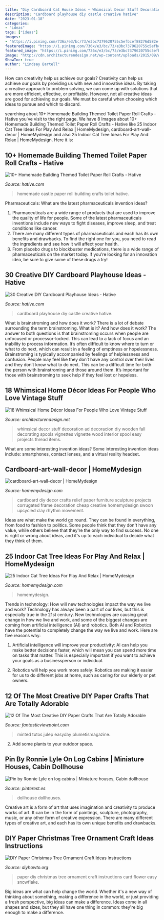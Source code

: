 ```yaml
---
title: "Diy Cardboard Cat House Ideas ~ Whimsical Decor Stuff Decoration Ad Decoracion Diy Wooden Fall Decorating Spools Vignettes Vignette Wood Interior Spool Easy Projects Thread Items"
description: "Cardboard playhouse diy castle creative hative"
date: "2023-01-18"
categories:
- "ideas"
tags: ["ideas"]
images:
- "https://i.pinimg.com/736x/e3/bc/73/e3bc7379620755c5efbcef88276d582e--mini-cabins-log-cabins.jpg"
featuredImage: "https://i.pinimg.com/736x/e3/bc/73/e3bc7379620755c5efbcef88276d582e--mini-cabins-log-cabins.jpg"
featured_image: "https://i.pinimg.com/736x/e3/bc/73/e3bc7379620755c5efbcef88276d582e--mini-cabins-log-cabins.jpg"
image: "http://cdn.architecturendesign.net/wp-content/uploads/2015/09/AD-Whimsical-Home-Decor-Ideas-11.jpg"
ShowToc: true
author: "Lindsay Bartell"
---
```



How can creativity help us achieve our goals?
Creativity can help us achieve our goals by providing us with new and innovative ideas. By taking a creative approach to problem solving, we can come up with solutions that are more efficient, effective, or profitable. However, not all creative ideas are good for achieving our goals. We must be careful when choosing which ideas to pursue and which to discard.

	

		
searching about 10+ Homemade Building Themed Toilet Paper Roll Crafts - Hative you've visit to the right page. We have 8 Images about 10+ Homemade Building Themed Toilet Paper Roll Crafts - Hative like 25 Indoor Cat Tree Ideas For Play And Relax | HomeMydesign, cardboard-art-wall-decor | HomeMydesign and also 25 Indoor Cat Tree Ideas For Play And Relax | HomeMydesign. Here it is:
		
    
## 10+ Homemade Building Themed Toilet Paper Roll Crafts - Hative

<img loading=lazy src="https://hative.com/wp-content/uploads/2014/03/building-paper-roll-crafts/12-homemade-castle.jpg" onerror="this.onerror=null;this.src='https://tse4.mm.bing.net/th?id=OIP.1DChp0sORJ0lFn3-V9CJcgHaJ6&amp;pid=15.1';" alt="10+ Homemade Building Themed Toilet Paper Roll Crafts - Hative">

_Source: hative.com_

>homemade castle paper roll building crafts toilet hative. 

	

Pharmaceuticals: What are the latest pharmaceuticals invention ideas?
1. Pharmaceuticals are a wide range of products that are used to improve the quality of life for people. Some of the latest pharmaceuticals inventions include new ways to fight diseases, improve sleep, and treat conditions like cancer.
2. There are many different types of pharmaceuticals and each has its own benefits and drawbacks. To find the right one for you, you need to read the ingredients and see how it will affect your health.
3. From placebo drugs to blockbuster medications, there is a wide range of pharmaceuticals on the market today. If you're looking for an innovation idea, be sure to give some of these drugs a try!

    
## 30 Creative DIY Cardboard Playhouse Ideas - Hative

<img loading=lazy src="https://hative.com/wp-content/uploads/2014/04/cardboard-playhouse/15-castle-cardboard-playhouse.jpg" onerror="this.onerror=null;this.src='https://tse1.mm.bing.net/th?id=OIP.dZvnqtTErOfv8Rn7OxlT9wHaE8&amp;pid=15.1';" alt="30 Creative DIY Cardboard Playhouse Ideas - Hative">

_Source: hative.com_

>cardboard playhouse diy castle creative hative. 

	

What is brainstroming and how does it work?
There is a lot of debate surrounding the term brainstroming. What is it? And how does it work? The answer to both questions is that brainstroming occurs when people are unfocused or processor-locked. This can lead to a lack of focus and an inability to process information. It’s often difficult to know where to turn or what to do next, which can result in a feeling of emptiness or hopelessness.
Brainstroming is typically accompanied by feelings of helplessness and confusion. People may feel like they don’t have any control over their lives and they don’t know what to do next. This can be a difficult time for both the person with brainstroming and those around them. It’s important for those with brainstroming to seek help if they feel lost or hopeless.

    
## 18 Whimsical Home Décor Ideas For People Who Love Vintage Stuff

<img loading=lazy src="http://cdn.architecturendesign.net/wp-content/uploads/2015/09/AD-Whimsical-Home-Decor-Ideas-11.jpg" onerror="this.onerror=null;this.src='https://tse4.mm.bing.net/th?id=OIP.ThPQ7Nb-zdTtGxx8RMSFIgHaLL&amp;pid=15.1';" alt="18 Whimsical Home Décor Ideas For People Who Love Vintage Stuff">

_Source: architecturendesign.net_

>whimsical decor stuff decoration ad decoracion diy wooden fall decorating spools vignettes vignette wood interior spool easy projects thread items. 

	

What are some interesting invention ideas?
Some interesting invention ideas include: smartphones, contact lenses, and a virtual reality headset.

    
## Cardboard-art-wall-decor | HomeMydesign

<img loading=lazy src="https://homemydesign.com/wp-content/uploads/2017/10/cardboard-art-wall-decor.jpg" onerror="this.onerror=null;this.src='https://tse2.mm.bing.net/th?id=OIP.yf36HPOONyxwA0qMqXulMQHaLE&amp;pid=15.1';" alt="cardboard-art-wall-decor | HomeMydesign">

_Source: homemydesign.com_

>cardboard diy decor crafts relief paper furniture sculpture projects corrugated frame decoration cheap creative homemydesign swoon upcycled clay rhythm movement. 

	

Ideas are what make the world go round. They can be found in everything, from food to fashion to politics. Some people think that they don't have any value, while others believe that they're the only way to find success. No one is right or wrong about ideas, and it's up to each individual to decide what they think of them.

    
## 25 Indoor Cat Tree Ideas For Play And Relax | HomeMydesign

<img loading=lazy src="https://homemydesign.com/wp-content/uploads/2017/01/diy-cat-tree-design-597x1024.jpg" onerror="this.onerror=null;this.src='https://tse1.mm.bing.net/th?id=OIP.NCuGdbCL1zavkcEooOnfUQHaMt&amp;pid=15.1';" alt="25 Indoor Cat Tree Ideas For Play And Relax | HomeMydesign">

_Source: homemydesign.com_

>homemydesign. 

	

Trends in technology: How will new technologies impact the way we live and work?
Technology has always been a part of our lives, but this is especially true in the 21st century. New technologies are causing great change in how we live and work, and some of the biggest changes are coming from artificial intelligence (AI) and robotics.
Both AI and Robotics have the potential to completely change the way we live and work. Here are five reasons why:

1. Artificial intelligence will improve your productivity: AI can help you make better decisions faster, which will mean you can spend more time on tasks that matter. This is especially important if you want to achieve your goals as a businessperson or individual.

2. Robotics will help you work more safely: Robotics are making it easier for us to do different jobs at home, such as caring for our elderly or pet owners.

    
## 12 Of The Most Creative DIY Paper Crafts That Are Totally Adorable

<img loading=lazy src="http://www.fantasticviewpoint.com/wp-content/uploads/2015/11/Pupmkin-Centerpiece-634x951.jpg" onerror="this.onerror=null;this.src='https://tse2.mm.bing.net/th?id=OIP.YmTkxl75YexUmcEvv0voegHaLH&amp;pid=15.1';" alt="12 Of The Most Creative DIY Paper Crafts That Are Totally Adorable">

_Source: fantasticviewpoint.com_

>minted tutos julep easyday plumetismagazine. 

	

2. Add some plants to your outdoor space.

    
## Pin By Ronnie Lyle On Log Cabins | Miniature Houses, Cabin Dollhouse

<img loading=lazy src="https://i.pinimg.com/736x/e3/bc/73/e3bc7379620755c5efbcef88276d582e--mini-cabins-log-cabins.jpg" onerror="this.onerror=null;this.src='https://tse1.mm.bing.net/th?id=OIP.ZZGDnBrceqAvTW0u4Hb6xwHaIT&amp;pid=15.1';" alt="Pin by Ronnie Lyle on log cabins | Miniature houses, Cabin dollhouse">

_Source: pinterest.es_

>dollhouse dollhouses. 

	

Creative art is a form of art that uses imagination and creativity to produce works of art. It can be in the form of paintings, sculpture, photography, music, or any other form of creative expression. There are many different types of creative art, and each has its own unique benefits and drawbacks.

    
## DIY Paper Christmas Tree Ornament Craft Ideas Instructions

<img loading=lazy src="http://www.diyhowto.org/wp-content/uploads/DIYHowto-DIY-Paper-Christmas-Tree-Ornament-Craft-Ideas-05.jpg" onerror="this.onerror=null;this.src='https://tse1.mm.bing.net/th?id=OIP.G0FveofWFtYkZefLQXMNPwHaLs&amp;pid=15.1';" alt="DIY Paper Christmas Tree Ornament Craft Ideas Instructions">

_Source: diyhowto.org_

>paper diy christmas tree ornament craft instructions card flower easy snowflake. 

	

Big ideas are what can help change the world. Whether it's a new way of thinking about something, making a difference in the world, or just providing a fresh perspective, big ideas can make a difference. Ideas come in all shapes and sizes, but they all have one thing in common: they're big enough to make a difference.

